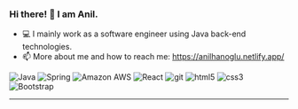 ### Hi there! 👋 I am Anil.

- 💻 I mainly work as a software engineer using Java back-end technologies.
- 📫 More about me and how to reach me: https://anilhanoglu.netlify.app/


<div>
  
  <img alt="Java" src="https://img.shields.io/badge/Java-ED8B00?style=flat-square&logo=java&logoColor=white" />
  <img alt="Spring" src="https://img.shields.io/badge/Spring-6DB33F?style=flat-square&logo=spring&logoColor=white" />  
  <img alt="Amazon AWS" src="https://img.shields.io/badge/AWS-232F3E?style=flat-square&logo=amazon-aws&logoColor=white" />  
  <img alt="React" src="https://img.shields.io/badge/-React-45b8d8?style=flat-square&logo=React&logoColor=black" />  
  <img alt="git" src="https://img.shields.io/badge/-git-F05032?style=flat-square&logo=git&logoColor=black" />
  <img alt="html5" src="https://img.shields.io/badge/-HTML5-E34F26?style=flat-square&logo=html5&logoColor=black" />
  <img alt="css3" src="https://img.shields.io/badge/CSS3-1572B6?style=flat-square&logo=css3&logoColor=white" />
  <img alt="Bootstrap" src="https://img.shields.io/badge/Bootstrap-563D7C?style=flat-square&logo=bootstrap&logoColor=white" />
  
  ---
  
</div>
